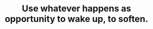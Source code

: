 ---
title: Use whatever happens as opportunity to wake up, to soften.
tags: buddhism mindfulness
---